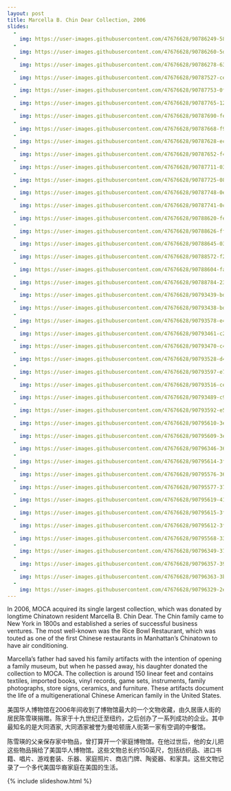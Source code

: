```yaml
---
layout: post
title: Marcella B. Chin Dear Collection, 2006
slides:
  -
    img: https://user-images.githubusercontent.com/47676628/90786249-588e8980-e2d1-11ea-9fc5-439729f480a6.jpg
  -
    img: https://user-images.githubusercontent.com/47676628/90786260-5d533d80-e2d1-11ea-909d-270582882655.jpg
  -
    img: https://user-images.githubusercontent.com/47676628/90786278-63491e80-e2d1-11ea-9d3b-f5753e32a90c.jpg
  - 
    img: https://user-images.githubusercontent.com/47676628/90787527-cedfbb80-e2d2-11ea-8f2e-5d36880fc612.jpg
  - 
    img: https://user-images.githubusercontent.com/47676628/90787753-0fd7d000-e2d3-11ea-9728-a5bafacaa824.jpg
  -
    img: https://user-images.githubusercontent.com/47676628/90787765-123a2a00-e2d3-11ea-9f1b-259b57f71fce.jpg
  -
    img: https://user-images.githubusercontent.com/47676628/90787690-fe8ec380-e2d2-11ea-9470-1858667f2e6d.jpg
  -
    img: https://user-images.githubusercontent.com/47676628/90787668-f9317900-e2d2-11ea-93ad-d880bc568c30.jpg
  -
    img: https://user-images.githubusercontent.com/47676628/90787628-ecad2080-e2d2-11ea-96cd-53bfb1d518ab.jpg
  -
    img: https://user-images.githubusercontent.com/47676628/90787652-f46cc500-e2d2-11ea-8323-8f9e1327b456.jpg
  - 
    img: https://user-images.githubusercontent.com/47676628/90787711-03537780-e2d3-11ea-98ac-7290986de3d1.jpg
  -
    img: https://user-images.githubusercontent.com/47676628/90787725-08182b80-e2d3-11ea-84a7-c1d345ea5fa1.jpg
  -
    img: https://user-images.githubusercontent.com/47676628/90787748-0ea6a300-e2d3-11ea-8a10-9fc96f088f83.jpg
  -
    img: https://user-images.githubusercontent.com/47676628/90787741-0cdcdf80-e2d3-11ea-8260-efecd8ec237e.jpg
  -
    img: https://user-images.githubusercontent.com/47676628/90788620-fe42f800-e2d3-11ea-8a33-f51c9ed5be26.jpg
  -
    img: https://user-images.githubusercontent.com/47676628/90788626-ff742500-e2d3-11ea-9089-26dda69ab48e.jpg
  -
    img: https://user-images.githubusercontent.com/47676628/90788645-0307ac00-e2d4-11ea-9cb1-2334e8ee6232.jpg
  -
    img: https://user-images.githubusercontent.com/47676628/90788572-f2efcc80-e2d3-11ea-9fcd-76786dd184be.jpg
  -
    img: https://user-images.githubusercontent.com/47676628/90788604-fa16da80-e2d3-11ea-97fc-1f484ec1673e.jpg
  -
    img: https://user-images.githubusercontent.com/47676628/90788784-23d00180-e2d4-11ea-836a-2c1d86bd01d0.jpg
  -
    img: https://user-images.githubusercontent.com/47676628/90793439-bde67880-e2d9-11ea-8c0b-f98a8f70dab2.jpg
  -
    img: https://user-images.githubusercontent.com/47676628/90793438-bde67880-e2d9-11ea-9d18-9eaf5d6ee7bf.jpg
  -
    img: https://user-images.githubusercontent.com/47676628/90793578-e40c1880-e2d9-11ea-8afe-5378f89dbf01.jpg
  -
    img: https://user-images.githubusercontent.com/47676628/90793461-c2129600-e2d9-11ea-8f9e-e2fbf7412c66.jpg
  -
    img: https://user-images.githubusercontent.com/47676628/90793470-c474f000-e2d9-11ea-9d07-133e807fbb95.jpg
  -
    img: https://user-images.githubusercontent.com/47676628/90793528-d48ccf80-e2d9-11ea-9840-46c905292ee2.jpg
  -
    img: https://user-images.githubusercontent.com/47676628/90793597-e7070900-e2d9-11ea-96f2-150afe3e80db.jpg
  -
    img: https://user-images.githubusercontent.com/47676628/90793516-ce96ee80-e2d9-11ea-99af-c67aa608ef02.jpg
  -
    img: https://user-images.githubusercontent.com/47676628/90793489-c939a400-e2d9-11ea-8b28-867d12900051.jpg
  -
    img: https://user-images.githubusercontent.com/47676628/90793592-e5d5dc00-e2d9-11ea-98b4-fd96b495ecc5.jpg
  -
    img: https://user-images.githubusercontent.com/47676628/90795610-3ea67400-e2dc-11ea-900b-3e62652373bd.jpg
  -
    img: https://user-images.githubusercontent.com/47676628/90795609-3ea67400-e2dc-11ea-8bf0-d40e312d04a0.jpg
  -
    img: https://user-images.githubusercontent.com/47676628/90796346-369b0400-e2dd-11ea-98b5-dd5e625733fe.jpg
  -
    img: https://user-images.githubusercontent.com/47676628/90795614-3f3f0a80-e2dc-11ea-8767-513034aa13b6.jpg
  -
    img: https://user-images.githubusercontent.com/47676628/90795576-36e6cf80-e2dc-11ea-9380-781a91bbb936.jpg
  -
    img: https://user-images.githubusercontent.com/47676628/90795577-377f6600-e2dc-11ea-95e6-686d2941740d.jpg
  -
    img: https://user-images.githubusercontent.com/47676628/90795619-41a16480-e2dc-11ea-92c4-e29818044524.jpg
  -
    img: https://user-images.githubusercontent.com/47676628/90795615-3fd7a100-e2dc-11ea-92ef-0b49f40c02b6.JPG
  -
    img: https://user-images.githubusercontent.com/47676628/90795612-3f3f0a80-e2dc-11ea-8d37-b423d2c62d9c.jpg
  -
    img: https://user-images.githubusercontent.com/47676628/90795568-33ebdf00-e2dc-11ea-8407-c88325c9afb3.jpg
  -
    img: https://user-images.githubusercontent.com/47676628/90796349-37339a80-e2dd-11ea-8229-923c5450f814.jpg
  -
    img: https://user-images.githubusercontent.com/47676628/90796357-3995f480-e2dd-11ea-9cfa-e6da79c919a1.jpg
  -
    img: https://user-images.githubusercontent.com/47676628/90796363-3bf84e80-e2dd-11ea-90b4-c7dbc38966f6.jpg
  -
    img: https://user-images.githubusercontent.com/47676628/90796329-2e42c900-e2dd-11ea-9643-6011eea385af.jpg
---
```


In 2006, MOCA acquired its single largest collection, which was donated by longtime Chinatown resident Marcella B. Chin Dear. The Chin family came to New York in 1800s and established a series of successful business ventures. The most well-known was the Rice Bowl Restaurant, which was touted as one of the first Chinese restaurants in Manhattan’s Chinatown to have air conditioning. 
  
Marcella’s father had saved his family artifacts with the intention of opening a family museum, but when he passed away, his daughter donated the collection to MOCA. The collection is around 150 linear feet and contains textiles, imported books, vinyl records, game sets, instruments, family photographs, store signs, ceramics, and furniture. These artifacts document the life of a multigenerational Chinese American family in the United States. 

美国华人博物馆在2006年间收到了博物馆最大的一个文物收藏，由久居唐人街的居民陈雪瑛捐赠。陈家于十九世纪迁至纽约，之后创办了一系列成功的企业。其中最知名的是大同酒家, 大同酒家被誉为曼哈顿唐人街第一家有空调的中餐馆。

陈雪瑛的父亲保存家中物品，曾打算开一个家庭博物馆。在他过世后，他的女儿把这些物品捐给了美国华人博物馆。这些文物总长约150英尺，包括纺织品、进口书籍、唱片、游戏套装、乐器、家庭照片、商店门牌、陶瓷器、和家具。这些文物记录了一个多代美国华裔家庭在美国的生活。

{% include slideshow.html %}
